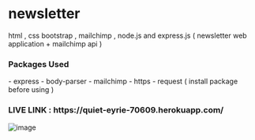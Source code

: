 # newsletter
html , css bootstrap , mailchimp , node.js and express.js ( newsletter web application + mailchimp api ) 

<h3> Packages Used </h3> 
- express 
- body-parser
- mailchimp 
- https 
- request 
( install package before using ) 

<h3> LIVE LINK : https://quiet-eyrie-70609.herokuapp.com/ </h3>

![image](https://user-images.githubusercontent.com/56250943/113682684-fe262a00-96f5-11eb-80f8-de7e67357da3.png)
